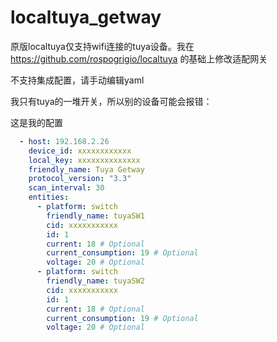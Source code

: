 # localtuya_getway

原版localtuya仅支持wifi连接的tuya设备。我在 https://github.com/rospogrigio/localtuya 的基础上修改适配网关

不支持集成配置，请手动编辑yaml

我只有tuya的一堆开关，所以别的设备可能会报错：

这是我的配置
```yaml
  - host: 192.168.2.26
    device_id: xxxxxxxxxxxx
    local_key: xxxxxxxxxxxxxx
    friendly_name: Tuya Getway
    protocol_version: "3.3"
    scan_interval: 30
    entities:
      - platform: switch
        friendly_name: tuyaSW1
        cid: xxxxxxxxxxx
        id: 1
        current: 18 # Optional
        current_consumption: 19 # Optional
        voltage: 20 # Optional
      - platform: switch
        friendly_name: tuyaSW2
        cid: xxxxxxxxxxx
        id: 1
        current: 18 # Optional
        current_consumption: 19 # Optional
        voltage: 20 # Optional
```
